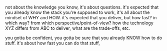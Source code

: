 not about the knowledge you know, it's about questions. it's expected that you already know the stack you're supposed to work, it's all about the mindset of WHY and HOW.
it's expected that you deliver, but how fast? in which way? from which perspective/point-of-view? how the technology XYZ differs from ABC to deliver, what are the trade-offs, etc.

you gotta be confident, you gotta be sure that you already KNOW how to do stuff. it's about how fast you can do that stuff, 
